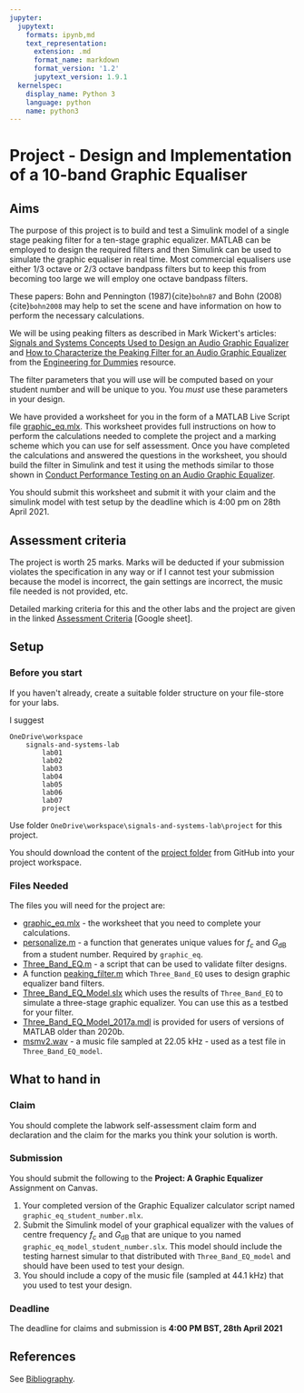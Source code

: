 ```yaml
---
jupyter:
  jupytext:
    formats: ipynb,md
    text_representation:
      extension: .md
      format_name: markdown
      format_version: '1.2'
      jupytext_version: 1.9.1
  kernelspec:
    display_name: Python 3
    language: python
    name: python3
---
```


# Project - Design and Implementation of a 10-band Graphic Equaliser


## Aims

The purpose of this project is to build and test a Simulink model of a single stage peaking filter for a ten-stage graphic equalizer. MATLAB can be employed to design the required filters and then Simulink can be used to simulate the graphic equaliser in real time. Most commercial equalisers use either 1/3 octave or 2/3 octave bandpass filters but to keep this from becoming too large we will employ one octave bandpass filters.

These papers: Bohn and Pennington (1987){cite}`bohn87` and Bohn (2008){cite}`bohn2008` may help to set the scene and have information on how to perform the necessary calculations.

We will be using peaking filters as described in Mark Wickert's articles: [Signals and Systems Concepts Used to Design an Audio Graphic Equalizer](https://www.dummies.com/education/science/science-engineering/11-signals-and-systems-concepts-used-to-design-an-audio-graphic-equalizer/?keyword=graphic%20equalizer&index=4&isSearch=1) and [How to Characterize the Peaking Filter for an Audio Graphic Equalizer](https://www.dummies.com/education/science/science-engineering/how-to-characterize-the-peaking-filter-for-an-audio-graphic-equalizer/) from the [Engineering for Dummies](https://www.dummies.com/education/science/science-engineering/) resource.

The filter parameters that you will use will be computed based on your student number and will be unique to you. You *must* use these parameters in your design.

We have provided a worksheet for you in the form of a MATLAB Live Script file [graphic_eq.mlx](https://github.com/cpjobling/eg-247-textbook/blob/master/labs/project/graphic_eq.mlx). This worksheet provides full instructions on how to perform the calculations needed to complete the project and a marking scheme which you can use for self assessment. Once you have completed the calculations and answered the questions in the worksheet, you should build the filter in Simulink and test it using the methods similar to those shown in [Conduct Performance Testing on an Audio Graphic Equalizer](https://www.dummies.com/education/science/science-engineering/conduct-performance-testing-on-an-audio-graphic-equalizer/).

You should submit this worksheet and submit it with your claim and the simulink model with test setup by the deadline which is 4:00 pm on 28th April 2021.

<!-- #region -->
## Assessment criteria

The project is worth 25 marks. Marks will be deducted if your submission violates the specification in any way or if I cannot test your submission because the model is incorrect, the gain settings are incorrect, the music file needed is not provided, etc.


Detailed marking criteria for this and the other labs and the project are given in the linked [Assessment Criteria](https://docs.google.com/spreadsheets/d/1HsyBZp4h71DuIj2ris1nP52JdWaWiaT6UsOwQKGnwzI/edit?usp=sharing) [Google sheet].
<!-- #endregion -->

## Setup

### Before you start

If you haven't already, create a suitable folder structure on your file-store for your labs. 

I suggest

```
OneDrive\workspace
    signals-and-systems-lab
	    lab01
		lab02
		lab03
        lab04
        lab05
        lab06
        lab07
        project
```

Use folder `OneDrive\workspace\signals-and-systems-lab\project` for this project.

You should download the content of the [project folder](https://github.com/cpjobling/eg-247-textbook/tree/master/labs/project) from GitHub into your project workspace. 

### Files Needed

The files you will need for the project are:

* [graphic_eq.mlx](https://github.com/cpjobling/eg-247-textbook/blob/master/labs/project/graphic_eq.mlx) - the worksheet that you need to complete your calculations.
* [personalize.m](https://github.com/cpjobling/eg-247-textbook/blob/master/labs/project/personalize.m) - a function that generates unique values for $f_c$ and $G_\mathrm{dB}$ from a student number. Required by `graphic_eq`.
* [Three_Band_EQ.m](https://github.com/cpjobling/eg-247-textbook/blob/master/labs/project/Three_Band_EQ.m) - a script that can be used to validate filter designs.
* A function [peaking_filter.m](https://github.com/cpjobling/eg-247-textbook/blob/master/labs/project/peaking_filter.m) which `Three_Band_EQ` uses to design graphic equalizer band filters.
* [Three_Band_EQ_Model.slx](https://github.com/cpjobling/eg-247-textbook/blob/master/labs/project/Three_Band_EQ_Model.slx) which uses the results of `Three_Band_EQ` to simulate a three-stage graphic equalizer. You can use this as a testbed for your filter.
* [Three_Band_EQ_Model_2017a.mdl](https://github.com/cpjobling/eg-247-textbook/blob/master/labs/project/Three_Band_EQ_Model_2017a.mdl) is provided for users of versions of MATLAB older than 2020b.
* [msmv2.wav](https://github.com/cpjobling/eg-247-textbook/blob/master/labs/project/msmv2.wav) - a music file sampled at 22.05 kHz - used as a test file in `Three_Band_EQ_model`.



## What to hand in

### Claim

You should complete the labwork self-assessment claim form and declaration and the claim for the marks you think your solution is worth.

### Submission

You should submit the following to the **Project: A Graphic Equalizer** Assignment on Canvas.

1. Your completed version of the Graphic Equalizer calculator script named `graphic_eq_student_number.mlx`.
1. Submit the Simulink model of your graphical equalizer with the values of centre frequency $f_c$ and $G_\mathrm{dB}$ that are unique to you named `graphic_eq_model_student_number.slx`. This model should include the testing harnest simular to that distributed with `Three_Band_EQ_model` and should have been used to test your design.
1. You should include a copy of the music file (sampled at 44.1 kHz) that you used to test your design.

### Deadline

The deadline for claims and submission is **4:00 PM BST, 28th April 2021**


## References

See [Bibliography](/zbib).
